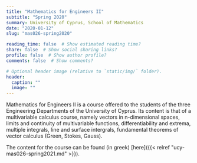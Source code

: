 ```yaml
---
title: "Mathematics for Engineers II"
subtitle: "Spring 2020"
summary: University of Cyprus, School of Mathematics
date: "2020-01-12"
slug: "mas026-spring2020"

reading_time: false  # Show estimated reading time?
share: false  # Show social sharing links?
profile: false  # Show author profile?
comments: false  # Show comments?

# Optional header image (relative to `static/img/` folder).
header:
  caption: ""
  image: ""
---
```


Mathematics for Engineers II is a course offered to the students of the three Engineering Departments of the University of Cyprus. Its content is that of a multivariable calculus course, namely vectors in n-dimensional spaces, limits and continuity of multivariable functions, differentiability and extrema, multiple integrals, line and surface intergrals, fundamental theorems of vector calculus (Green, Stokes, Gauss).

The content for the course can be found (in greek) [here]({{< relref "ucy-mas026-spring2021.md" >}}).
